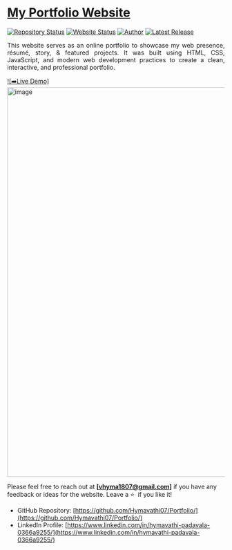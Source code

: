 # <a href="https://hymavathi07.github.io/Portfolio/" target="_blank">My Portfolio Website</a>

[![Repository Status](https://img.shields.io/badge/Repository%20Status-Maintained-dark%20green.svg)](https://github.com/Hymavathi07/Portfolio/)
[![Website Status](https://img.shields.io/badge/Website%20Status-Online-green)](https://hymavathi07.github.io/Portfolio/)
[![Author](https://img.shields.io/badge/Author-Hymavathi%20Padavala-blue.svg)](https://www.linkedin.com/in/hymavathi-padavala-0366a9255/)
[![Latest Release](https://img.shields.io/badge/Latest%20Release-26%20Sep%202025-yellow.svg)](https://github.com/Hymavathi07/Portfolio/commit/main)

<p align="justify">This website serves as an online portfolio to showcase my web presence, résumé, story, & featured projects. It was built using HTML, CSS, JavaScript, and modern web development practices to create a clean, interactive, and professional portfolio.</p>

[![➡️Live Demo]](https://hymavathi07.github.io/Portfolio/)
<img width="1868" height="902" alt="image" src="https://github.com/user-attachments/assets/34f51d0f-618f-425c-b2c3-a54629268fb9" />


Please feel free to reach out at **[vhyma1807@gmail.com]** if you have any feedback or ideas for the website. Leave a :star: &nbsp;if you like it!

- GitHub Repository: [https://github.com/Hymavathi07/Portfolio/](https://github.com/Hymavathi07/Portfolio/)  
- LinkedIn Profile: [https://www.linkedin.com/in/hymavathi-padavala-0366a9255/](https://www.linkedin.com/in/hymavathi-padavala-0366a9255/)

